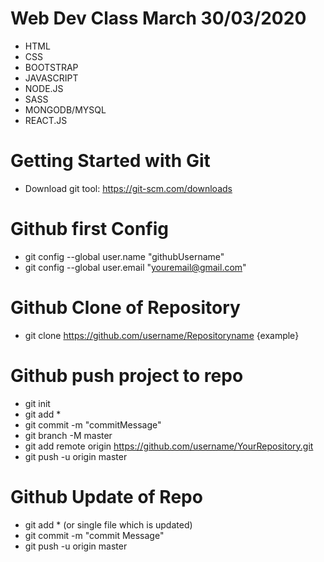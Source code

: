 # Web Dev Class March 30/03/2020

 - HTML
 - CSS
 - BOOTSTRAP
 - JAVASCRIPT
 - NODE.JS
 - SASS
 - MONGODB/MYSQL
 - REACT.JS

# Getting Started with Git
* Download git tool: https://git-scm.com/downloads

# Github first Config
* git config --global user.name "githubUsername"
* git config --global user.email "youremail@gmail.com"

# Github Clone of Repository
* git clone https://github.com/username/Repositoryname {example}

# Github push project to repo
* git init
* git add *
* git commit -m "commitMessage"
* git branch -M master
* git add remote origin https://github.com/username/YourRepository.git
* git push -u origin master

# Github Update of Repo
* git add * (or single file which is updated)
* git commit -m "commit Message"
* git push -u origin master